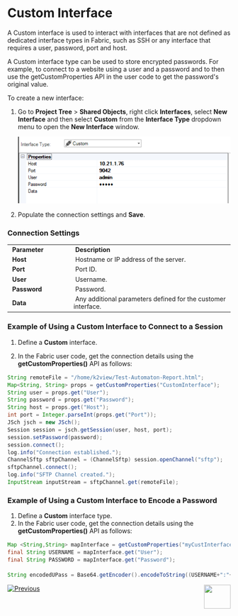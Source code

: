 # Custom Interface

A Custom interface is used to interact with interfaces that are not defined as dedicated interface types in Fabric, such as SSH or any interface that requires a user, password, port and host.  

A Custom interface type can be used to store encrypted passwords. For example, to connect to a website using a user and a password and to then use the getCustomProperties API in the user code to get the password's original value.

To create a new interface:

1. Go to **Project Tree** > **Shared Objects**, right click **Interfaces**, select **New Interface** and then select **Custom** from the **Interface Type** dropdown menu to open the **New Interface** window.

   ![image](images/custom_1.PNG)

2. Populate the connection settings and **Save**.

### Connection Settings

<table>
<tbody>
<tr>
<td width="200pxl">&nbsp;<strong>Parameter</strong></td>
<td width="700pxl">&nbsp;<strong>Description</strong></td>
</tr>
<tr>
<td>&nbsp;<strong>Host</strong></td>
<td>&nbsp;Hostname or IP address of the server.</td>
</tr>
<tr>
<td>&nbsp;<strong>Port</strong></td>
<td>&nbsp;Port ID.</td>
</tr>
<tr>
<td><strong>&nbsp;User</strong></td>
<td>&nbsp;Username.</td>
</tr>
<tr>
<td><strong>&nbsp;Password</strong></td>
<td>&nbsp;Password.</td>
</tr>
<tr>
<td><strong>&nbsp;Data</strong></td>
<td>&nbsp;Any additional parameters defined for the customer interface.</td>
</tr>
</tbody>
</table>


### Example of Using a Custom Interface to Connect to a Session

1. Define a **Custom** interface.

2. In the Fabric user code, get the connection details using the **getCustomProperties()** API as follows:

~~~java
String remoteFile = "/home/k2view/Test-Automaton-Report.html";
Map<String, String> props = getCustomProperties("CustomInterface");
String user = props.get("User");
String password = props.get("Password");
String host = props.get("Host");
int port = Integer.parseInt(props.get("Port"));
JSch jsch = new JSch();
Session session = jsch.getSession(user, host, port);
session.setPassword(password);
session.connect();
log.info("Connection established.");
ChannelSftp sftpChannel = (ChannelSftp) session.openChannel("sftp");
sftpChannel.connect();
log.info("SFTP Channel created.");
InputStream inputStream = sftpChannel.get(remoteFile);
~~~
   

### Example of Using a Custom Interface to Encode a Password

1. Define a **Custom** interface type.
2. In the Fabric user code, get the connection details using the **getCustomProperties()** API as follows:

~~~java
Map <String,String> mapInterface = getCustomProperties("myCustInterface");
final String USERNAME = mapInterface.get("User");
final String PASSWORD = mapInterface.get("Password");
		
String encodedUPass = Base64.getEncoder().encodeToString((USERNAME+":"+PASSWORD).getBytes(StandardCharsets.UTF_8.name()));
~~~



[![Previous](/articles/images/Previous.png)](06_local_file_sys.md)[<img align="right" width="60" height="54" src="/articles/images/Next.png">](08_SMTP_interface.md) 
